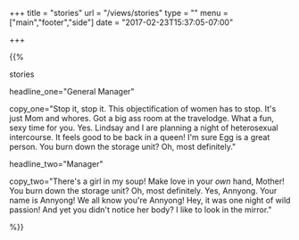 +++
title = "stories"
url   = "/views/stories"
type = ""
menu = ["main","footer","side"]
date = "2017-02-23T15:37:05-07:00"

+++


{{%

  stories

  headline_one="General Manager"

  copy_one="Stop it, stop it. This objectification of women has to stop. It's just Mom and whores. Got a big ass room at the travelodge. What a fun, sexy time for you. Yes. Lindsay and I are planning a night of heterosexual intercourse. It feels good to be back in a queen! I'm sure Egg is a great person. You burn down the storage unit? Oh, most definitely."

  headline_two="Manager"

  copy_two="There's a girl in my soup! Make love in your *own* hand, Mother! You burn down the storage unit? Oh, most definitely. Yes, Annyong. Your name is Annyong! We all know you're Annyong! Hey, it was one night of wild passion! And yet you didn't notice her body? I like to look in the mirror."

 %}}
